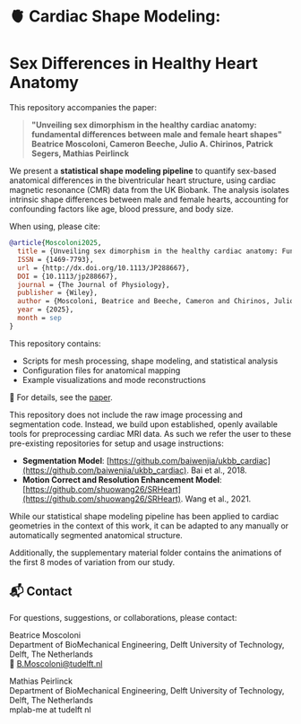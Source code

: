 # 🫀 Cardiac Shape Modeling:  
# Sex Differences in Healthy Heart Anatomy

This repository accompanies the paper:

> **"Unveiling sex dimorphism in the healthy cardiac anatomy: fundamental differences between male and female heart shapes"**  
> **Beatrice Moscoloni, Cameron Beeche, Julio A. Chirinos, Patrick Segers, Mathias Peirlinck**

We present a **statistical shape modeling pipeline** to quantify sex-based anatomical differences in the biventricular heart structure, using cardiac magnetic resonance (CMR) data from the UK Biobank. The analysis isolates intrinsic shape differences between male and female hearts, accounting for confounding factors like age, blood pressure, and body size.

When using, please cite:

~~~bibtex
@article{Moscoloni2025,
  title = {Unveiling sex dimorphism in the healthy cardiac anatomy: Fundamental differences between male and female heart shapes},
  ISSN = {1469-7793},
  url = {http://dx.doi.org/10.1113/JP288667},
  DOI = {10.1113/jp288667},
  journal = {The Journal of Physiology},
  publisher = {Wiley},
  author = {Moscoloni, Beatrice and Beeche, Cameron and Chirinos, Julio A. and Segers, Patrick and Peirlinck, Mathias},
  year = {2025},
  month = sep
}
~~~

This repository contains:
- Scripts for mesh processing, shape modeling, and statistical analysis
- Configuration files for anatomical mapping
- Example visualizations and mode reconstructions

📝 For details, see the [paper](https://physoc.onlinelibrary.wiley.com/doi/10.1113/JP288667).

This repository does not include the raw image processing and segmentation code. Instead, we build upon established, openly available tools for preprocessing cardiac MRI data. As such we refer the user to these pre-existing repositories for setup and usage instructions:

- **Segmentation Model**: [https://github.com/baiwenjia/ukbb_cardiac](https://github.com/baiwenjia/ukbb_cardiac). Bai et al., 2018.
- **Motion Correct and Resolution Enhancement Model**: [https://github.com/shuowang26/SRHeart](https://github.com/shuowang26/SRHeart). Wang et al., 2021.

While our statistical shape modeling pipeline has been applied to cardiac geometries in the context of this work, it can be adapted to any manually or automatically segmented anatomical structure. 

Additionally, the supplementary material folder contains the animations of the first 8 modes of variation from our study. 

## 📬 Contact

For questions, suggestions, or collaborations, please contact:

Beatrice Moscoloni  
Department of BioMechanical Engineering, Delft University of Technology, Delft, The Netherlands  
📧 [B.Moscoloni@tudelft.nl](mailto:B.Moscoloni@tudelft.nl)

Mathias Peirlinck  
Department of BioMechanical Engineering, Delft University of Technology, Delft, The Netherlands  
mplab-me at tudelft nl




